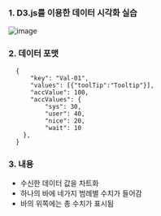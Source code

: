 ### 1. D3.js를 이용한 데이터 시각화 실습
![image](https://user-images.githubusercontent.com/64249489/168546428-7789955b-d1fb-4595-abdf-66f27f220ce2.png)

### 2. 데이터 포맷

```javascipt
  {
      "key": "Val-01",
      "values": [{"toolTip":"Tooltip"}],
      "accValue": 100,
      "accValues": {
          "sys": 30,
          "user": 40,
          "nice": 20,
          "wait": 10
    },
  }

```
### 3. 내용
- 수신한 데이터 값을 차트화
- 하나의 바에 네가지 범례별 수치가 들어감
- 바의 위쪽에는 총 수치가 표시됨
